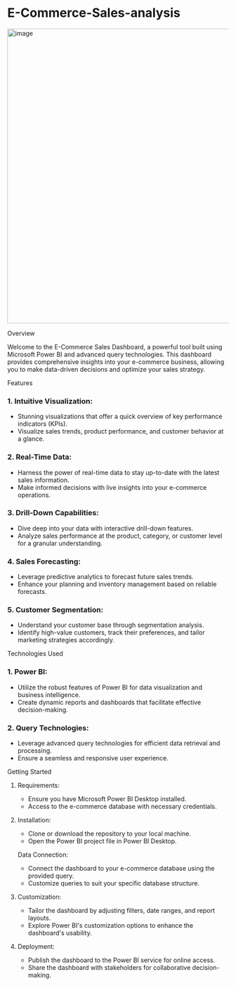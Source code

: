 # E-Commerce-Sales-analysis
<img width="671" alt="image" src="https://github.com/komalgawri/E-Commerce-Sales-analysis/assets/130573785/b76c6020-b13c-4dc5-8544-01cde58d00f2">

 Overview

Welcome to the E-Commerce Sales Dashboard, a powerful tool built using Microsoft Power BI and advanced query technologies. This dashboard provides comprehensive insights into your e-commerce business, allowing you to make data-driven decisions and optimize your sales strategy.

Features

### 1. Intuitive Visualization:
   - Stunning visualizations that offer a quick overview of key performance indicators (KPIs).
   - Visualize sales trends, product performance, and customer behavior at a glance.

### 2. Real-Time Data:
   - Harness the power of real-time data to stay up-to-date with the latest sales information.
   - Make informed decisions with live insights into your e-commerce operations.

### 3. Drill-Down Capabilities:
   - Dive deep into your data with interactive drill-down features.
   - Analyze sales performance at the product, category, or customer level for a granular understanding.

### 4. Sales Forecasting:
   - Leverage predictive analytics to forecast future sales trends.
   - Enhance your planning and inventory management based on reliable forecasts.

### 5. Customer Segmentation:
   - Understand your customer base through segmentation analysis.
   - Identify high-value customers, track their preferences, and tailor marketing strategies accordingly.

 Technologies Used

### 1. Power BI:
   - Utilize the robust features of Power BI for data visualization and business intelligence.
   - Create dynamic reports and dashboards that facilitate effective decision-making.

### 2. Query Technologies:
   - Leverage advanced query technologies for efficient data retrieval and processing.
   - Ensure a seamless and responsive user experience.

Getting Started

1. Requirements:
   - Ensure you have Microsoft Power BI Desktop installed.
   - Access to the e-commerce database with necessary credentials.

2. Installation:
   - Clone or download the repository to your local machine.
   - Open the Power BI project file in Power BI Desktop.

   Data Connection:
   - Connect the dashboard to your e-commerce database using the provided query.
   - Customize queries to suit your specific database structure.

4. Customization:
   - Tailor the dashboard by adjusting filters, date ranges, and report layouts.
   - Explore Power BI's customization options to enhance the dashboard's usability.

5. Deployment:
   - Publish the dashboard to the Power BI service for online access.
   - Share the dashboard with stakeholders for collaborative decision-making.
